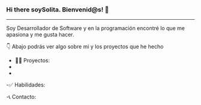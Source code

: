 ### Hi there soySolita. Bienvenid@s! 👋

***
Soy Desarrollador de Software y en  la programación encontré lo que me apasiona y me gusta hacer. 

👇  Abajo podrás ver algo sobre mi y los proyectos que he hecho

- 👩‍💻 Proyectos:
- 
-
-✅ Habilidades:

-📞 Contacto:
